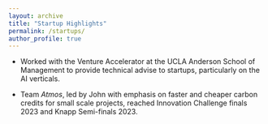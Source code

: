 ```yaml
---
layout: archive
title: "Startup Highlights"
permalink: /startups/
author_profile: true
---
```


* Worked with the Venture Accelerator at the UCLA Anderson School of Management to provide technical advise to startups, particularly on the AI verticals.
  
* Team *Atmos*, led by John with emphasis on faster and cheaper carbon credits for small scale projects, reached Innovation Challenge finals 2023 and Knapp Semi-finals 2023.
